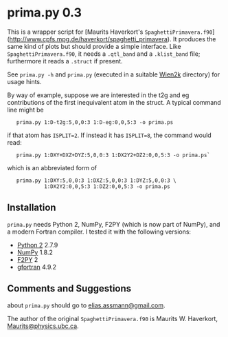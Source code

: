 
prima.py 0.3
============

This is a wrapper script for [Maurits Haverkort's `SpaghettiPrimavera.f90`]
(http://www.cpfs.mpg.de/haverkort/spaghetti_primavera).
It produces the same kind of plots but should provide a simple
interface.  Like `SpaghettiPrimavera.f90`, it needs a `.qtl_band` and
a `.klist_band` file; furthermore it reads a `.struct` if present.

See `prima.py -h` and `prima.py` (executed in a suitable [Wien2k](http://wien2k.at)
directory) for usage hints.

By  way of  example,  suppose we  are  interested in  the  t2g and  eg
contributions of the first inequivalent atom in the struct.  A typical
command line might be
```
   prima.py 1:D-t2g:5,0,0:3 1:D-eg:0,0,5:3 -o prima.ps
```
if  that atom  has  `ISPLIT=2`.   If instead  it  has `ISPLIT=8`,  the
command would read:
````
   prima.py 1:DXY+DXZ+DYZ:5,0,0:3 1:DX2Y2+DZ2:0,0,5:3 -o prima.ps`
````
which is an abbreviated form of
```
   prima.py 1:DXY:5,0,0:3 1:DXZ:5,0,0:3 1:DYZ:5,0,0:3 \
            1:DX2Y2:0,0,5:3 1:DZ2:0,0,5:3 -o prima.ps
```

Installation
------------

`prima.py` needs Python 2, NumPy, F2PY (which is now part of NumPy), and
a modern Fortran compiler.  I tested it with the following versions:

 * [Python 2](https://python.org/)                2.7.9
 * [NumPy](http://numpy.org/)                     1.8.2
 * [F2PY](https://sysbio.ioc.ee/projects/f2py2e/) 2
 * [gfortran](https://gcc.gnu.org/fortran/)       4.9.2


Comments and Suggestions
------------------------

about `prima.py` should go to <elias.assmann@gmail.com>.

The author of the original `SpaghettiPrimavera.f90` is
Maurits W. Haverkort, <Maurits@physics.ubc.ca>.
